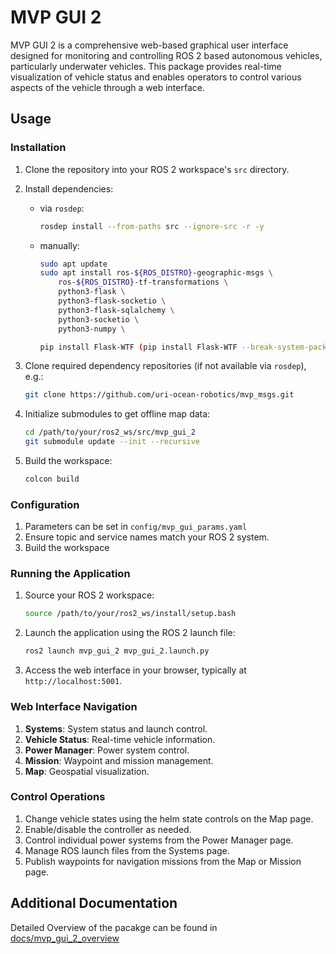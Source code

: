 # MVP GUI 2

MVP GUI 2 is a comprehensive web-based graphical user interface designed for monitoring and controlling ROS 2 based autonomous vehicles, particularly underwater vehicles. This package provides real-time visualization of vehicle status and enables operators to control various aspects of the vehicle through a web interface.

## Usage

### Installation

1.  Clone the repository into your ROS 2 workspace's `src` directory.
2.  Install dependencies:
    - via `rosdep`:
        ```bash
        rosdep install --from-paths src --ignore-src -r -y
        ```
    - manually:
        ```bash
        sudo apt update
        sudo apt install ros-${ROS_DISTRO}-geographic-msgs \
            ros-${ROS_DISTRO}-tf-transformations \
            python3-flask \
            python3-flask-socketio \
            python3-flask-sqlalchemy \
            python3-socketio \
            python3-numpy \
        
        pip install Flask-WTF (pip install Flask-WTF --break-system-packages)
        ```

3.  Clone required dependency repositories (if not available via `rosdep`), e.g.:
    ```bash
    git clone https://github.com/uri-ocean-robotics/mvp_msgs.git
    ```
4.  Initialize submodules to get offline map data:
    ```bash
    cd /path/to/your/ros2_ws/src/mvp_gui_2
    git submodule update --init --recursive
    ```
5.  Build the workspace:
    ```bash
    colcon build
    ```

### Configuration

1.  Parameters can be set in `config/mvp_gui_params.yaml`
2.  Ensure topic and service names match your ROS 2 system.
3.  Build the workspace

### Running the Application

1.  Source your ROS 2 workspace:
    ```bash
    source /path/to/your/ros2_ws/install/setup.bash
    ```
2.  Launch the application using the ROS 2 launch file:
    ```bash
    ros2 launch mvp_gui_2 mvp_gui_2.launch.py
    ```
3.  Access the web interface in your browser, typically at `http://localhost:5001`.

### Web Interface Navigation

1.  **Systems**: System status and launch control.
2.  **Vehicle Status**: Real-time vehicle information.
3.  **Power Manager**: Power system control.
4.  **Mission**: Waypoint and mission management.
5.  **Map**: Geospatial visualization.

### Control Operations

1.  Change vehicle states using the helm state controls on the Map page.
2.  Enable/disable the controller as needed.
3.  Control individual power systems from the Power Manager page.
4.  Manage ROS launch files from the Systems page.
5.  Publish waypoints for navigation missions from the Map or Mission page.

## Additional Documentation
Detailed Overview of the pacakge can be found in [docs/mvp_gui_2_overview](docs/mvp_gui_2_overview.md)